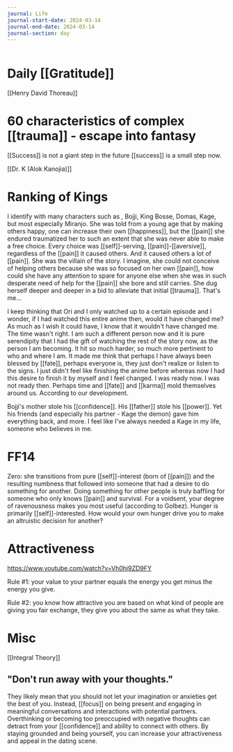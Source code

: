 ```yaml
---
journal: Life
journal-start-date: 2024-03-14
journal-end-date: 2024-03-14
journal-section: day
---
```

```calendar-nav
```

# Daily [[Gratitude]]

[[Henry David Thoreau]]
# 60 characteristics of complex [[trauma]] - escape into fantasy

[[Success]] is not a giant step in the future [[success]] is a small step now.

[[Dr. K (Alok Kanojia)]]
# Ranking of Kings
I identify with many characters such as , Bojji, King Bosse, Domas, Kage, but most especially Miranjo. She was told from a young age that by making others happy, one can increase their own [[happiness]], but the [[pain]] she endured traumatized her to such an extent that she was never able to make a free choice. Every choice was [[self]]-serving, [[pain]]-[[aversive]], regardless of the [[pain]] it caused others. And it caused others a lot of [[pain]]. She was the villain of the story. I imagine, she could not conceive of helping others because she was so focused on her own [[pain]], how could she have any attention to spare for anyone else when she was in such desperate need of help for the [[pain]] she bore and still carries. She dug herself deeper and deeper in a bid to alleviate that initial [[trauma]]. That's me...

I keep thinking that Ori and I only watched up to a certain episode and I wonder, if I had watched this entire anime then, would it have changed me? As much as I wish it could have, I know that it wouldn't have changed me. The time wasn't right. I am such a different person now and it is pure serendipity that I had the gift of watching the rest of the story now, as the person I am becoming. It hit so much harder, so much more pertinent to who and where I am. It made me think that perhaps I have always been blessed by [[fate]], perhaps everyone is, they just don't realize or listen to the signs. I just didn't feel like finishing the anime before whereas now I had this desire to finish it by myself and I feel changed. I was ready now. I was not ready then. Perhaps time and [[fate]] and [[karma]] mold themselves around us. According to our development. 

Bojji's mother stole his [[confidence]]. His [[father]] stole his [[power]]. Yet his friends (and especially his partner - Kage the demon) gave him everything back, and more. I feel like I've always needed a Kage in my life, someone who believes in me. 

# FF14
Zero: she transitions from pure [[self]]-interest (born of [[pain]]) and the resulting numbness that followed into someone that had a desire to do something for another. Doing something for other people is truly baffling for someone who only knows [[pain]] and survival. For a voidsent, your degree of ravenousness makes you most useful (according to Golbez). Hunger is primarily [[self]]-interested. How would your own hunger drive you to make an altruistic decision for another?

# Attractiveness
https://www.youtube.com/watch?v=Vh0hj9ZD9FY

Rule #1: your value to your partner equals the energy you get minus the energy you give.

Rule #2: you know how attractive you are based on what kind of people are giving you fair exchange, they give you about the same as what they take. 

# Misc
[[Integral Theory]]
## "Don't run away with your thoughts."
They likely mean that you should not let your imagination or anxieties get the best of you. Instead, [[focus]] on being present and engaging in meaningful conversations and interactions with potential partners. Overthinking or becoming too preoccupied with negative thoughts can detract from your [[confidence]] and ability to connect with others. By staying grounded and being yourself, you can increase your attractiveness and appeal in the dating scene.




